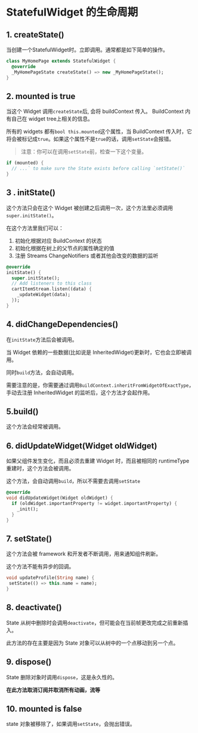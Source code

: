 # StatefulWidget 的生命周期

## 1. createState()

当创建一个StatefulWidget时。立即调用。通常都是如下简单的操作。

```dart
class MyHomePage extends StatefulWidget {
  @override
  _MyHomePageState createState() => new _MyHomePageState();
}
```

## 2. mounted is true

当这个 Widget 调用`createState`后, 会将 buildContext 传入。 BuildContext 内有自己在 widget tree上相关的信息。

所有的 widgets 都有`bool this.mounted`这个属性，当 BuildContext 传入时，它将会被标记成`true`。如果这个属性不是`true`的话，调用`setState`会报错。

> 注意：你可以在调用`setState`前，检查一下这个变量。

```dart
if (mounted) {
  // ...` to make sure the State exists before calling `setState()`
}
```

## 3 . initState()

这个方法只会在这个 Widget 被创建之后调用一次，这个方法里必须调用`super.initState()`。

在这个方法里我们可以：

1. 初始化根据对应 BuildContext 的状态
2. 初始化根据在树上的父节点的属性确定的值
3. 注册 Streams ChangeNotifiers 或者其他会改变的数据的监听

```dart
@override
initState() {
  super.initState();
  // Add listeners to this class
  cartItemStream.listen((data) {
    _updateWidget(data);
  });
}
```

## 4. didChangeDependencies()

在`initState`方法后会被调用。

当 Widget 依赖的一些数据(比如说是 InheritedWidget)更新时，它也会立即被调用。

同时`build`方法，会自动调用。

需要注意的是，你需要通过调用`BuildContext.inheritFromWidgetOfExactType`，手动去注册 InheritedWidget 的监听后，这个方法才会起作用。

## 5.build()

这个方法会经常被调用。

## 6. didUpdateWidget(Widget oldWidget)

如果父组件发生变化，而且必须去重建 Widget 时，而且被相同的 runtimeType 重建时，这个方法会被调用。

这个方法，会自动调用`build`，所以不需要去调用`setState`

```dart
@override
void didUpdateWidget(Widget oldWidget) {
  if (oldWidget.importantProperty != widget.importantProperty) {
    _init();
  }
}
```

## 7. setState()

这个方法会被 framework 和开发者不断调用，用来通知组件刷新。

这个方法不能有异步的回调。

```dart
void updateProfile(String name) {
 setState(() => this.name = name);
}
```

## 8. deactivate()

State 从树中删除时会调用`deactivate`，但可能会在当前帧更改完成之前重新插入。

此方法的存在主要是因为 State 对象可以从树中的一个点移动到另一个点。

## 9. dispose()

State 删除对象时调用`dispose`，这是永久性的。 

**在此方法取消订阅并取消所有动画，流等**

## 10. mounted is false

state 对象被移除了，如果调用`setState`，会抛出错误。